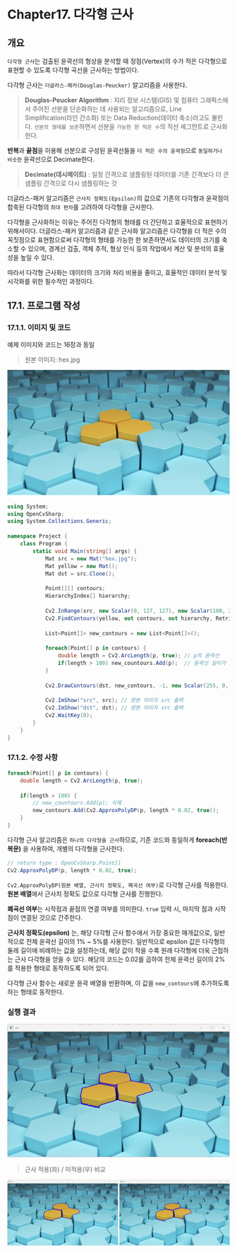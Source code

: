 # **Chapter17. 다각형 근사**

## **개요**
`다각형 근사`는 검출된 윤곽선의 형상을 분석할 때 정점(Vertex)의 수가 적은 다각형으로 표현할 수 있도록 다각형 곡선을 근사하는 방법이다.

다각형 근사는 `더글라스-패커(Douglas-Peucker)` 알고리즘을 사용한다.

> **Douglas-Peucker Algorithm**
> : 지리 정보 시스템(GIS) 및 컴퓨터 그래픽스에서 주어진 선분을 단순화하는 데 사용되는 알고리즘으로, Line Simplification(라인 간소화) 또는 Data Reduction(데이터 축소)라고도 불린다. `선분의 형태를 보존`하면서 선분을 `가능한 한 적은 수`의 직선 세그먼트로 근사화한다.

**반복**과 **끝점**을 이용해 선분으로 구성된 윤곽선들을 `더 적은 수의 윤곽점`으로 `동일하거나 비슷한` 윤곽선으로 Decimate한다.

> **Decimate(데시메이트)**
> : 일정 간격으로 샘플링된 데이터를 기존 간격보다 더 큰 샘플링 간격으로 다시 샘플링하는 것

더글라스-패커 알고리즘은 `근사치 정확도(Epsilon)`의 값으로 기존의 다각형과 윤곽점이 합축된 다각형의 `최대 편차`를 고려하여 다각형을 근사한다.

다각형을 근사화하는 이유는 주어진 다각형의 형태를 더 간단하고 효율적으로 표현하기 위해서이다. 더글라스-패커 알고리즘과 같은 근사화 알고리즘은 다각형을 더 적은 수의 꼭짓점으로 표현함으로써 다각형의 형태를 가능한 한 보존하면서도 데이터의 크기를 축소할 수 있으며, 경계선 검출, 객체 추적, 형상 인식 등의 작업에서 계산 및 분석의 효율성을 높일 수 있다.

따라서 다각형 근사화는 데이터의 크기와 처리 비용을 줄이고, 효율적인 데이터 분석 및 시각화를 위한 필수적인 과정이다.

## **17.1. 프로그램 작성**

### **17.1.1. 이미지 및 코드**

예제 이미지와 코드는 16장과 동일

> 원본 이미지: hex.jpg

![](./img/17/0.png)

```cs
using System;
using OpenCvSharp;
using System.Collections.Generic;

namespace Project {
    class Program {
        static void Main(string[] args) {
            Mat src = new Mat("hex.jpg");
            Mat yellow = new Mat();
            Mat dst = src.Clone();

            Point[][] contours;
            HierarchyIndex[] hierarchy;

            Cv2.InRange(src, new Scalar(0, 127, 127), new Scalar(100, 255, 255), yellow);   // 범위 내 색상에 해당하는 부분만 분류
            Cv2.FindContours(yellow, out contours, out hierarchy, RetrievalModes.Tree, ContourApproximationModes.ApproxTC89KCOS); // 윤곽선 검출 실행

            List<Point[]> new_contours = new List<Point[]>();

            foreach(Point[] p in contours) {
                double length = Cv2.ArcLength(p, true); // p의 윤곽선
                if(length > 100) new_countours.Add(p);  // 윤곽선 길이가 100 이상인 contour만 분류하여 new_contour에 저장
            }

            Cv2.DrawContours(dst, new_contours, -1, new Scalar(255, 0, 0), 2, LineTypes.AntiAlias, null, 1);    // 윤곽선 그리기

            Cv2.ImShow("src", src); // 원본 이미지 src 출력
            Cv2.ImShow("dst", dst); // 원본 이미지 src 출력
            Cv2.WaitKey(0);
        }
    }
}
```

### **17.1.2. 수정 사항**

```cs
foreach(Point[] p in contours) {
    double length = Cv2.ArcLength(p, true);

    if(length > 100) {
        // new_countours.Add(p); 삭제
        new_contours.Add(Cv2.ApproxPolyDP(p, length * 0.02, true));
    }
}
```

다각형 근사 알고리즘은 `하나의 다각형을 근사`하므로, 기존 코드와 동일하게 **foreach(반복문)** 을 사용하여, 개별의 다각형을 근사한다.

```cs
// return type : OpenCvSharp.Point[]
Cv2.ApproxPolyDP(p, length * 0.02, true);
```

`Cv2.ApproxPolyDP(원본 배열, 근사치 정확도, 폐곡선 여부)`로 다각형 근사를 적용한다. **원본 배열**에서 근사치 정확도 값으로 다각형 근사를 진행한다.

**폐곡선 여부**는 시작점과 끝점의 연결 여부를 의미한다. `true` 입력 시, 마지막 점과 시작 점이 연결된 것으로 간주한다.

**근사치 정확도(epsilon)** 는, 해당 다각형 근사 함수에서 가장 중요한 매개값으로, 일반적으로 전체 윤곽선 길이의 1% ~ 5%를 사용한다. 일반적으로 epsilon 값은 다각형의 둘레 길이에 비례하는 값을 설정하는데, 해당 값이 작을 수록 원래 다각형에 더욱 근접하는 근사 다각형을 얻을 수 있다. 해당의 코드는 0.02를 곱하여 전체 윤곽선 길이의 2%를 적용한 형태로 동작하도록 되어 있다.

다각형 근사 함수는 새로운 윤곽 배열을 반환하며, 이 값을 `new_contours`에 추가하도록 하는 형태로 동작한다.

### **실행 결과**

![](./img/17/dst.png)

> 근사 적용(좌) / 미적용(우) 비교

![](./img/17/cmp.png)